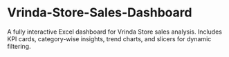 # Vrinda-Store-Sales-Dashboard
A fully interactive Excel dashboard for Vrinda Store sales analysis. Includes KPI cards, category-wise insights, trend charts, and slicers for dynamic filtering.
